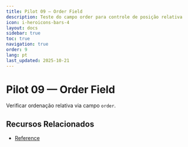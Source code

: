```yaml
---
title: Pilot 09 — Order Field
description: Teste do campo order para controle de posição relativa
icon: i-heroicons-bars-4
layout: docs
sidebar: true
toc: true
navigation: true
order: 9
lang: pt
last_updated: 2025-10-21
---
```

# Pilot 09 — Order Field

Verificar ordenação relativa via campo `order`.

## Recursos Relacionados
- [Reference](../../manual/reference/index.md)
